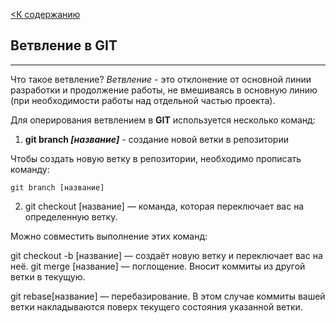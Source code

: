 [<К содержанию](./readme.md)

## Ветвление в **GIT**

---

Что такое ветвление?
*Ветвление* - это отклонение от основной линии разработки и продолжение работы, не вмешиваясь в основную линию (при необходимости работы над отдельной частью проекта).

Для оперирования ветвлением в **GIT** используется несколько команд:

1. **git branch *[название]*** - создание новой ветки в репозитории

Чтобы создать новую ветку в репозитории, необходимо прописать команду:

```
git branch [название]
```

2. git checkout [название] — команда, которая переключает вас на определенную ветку.

Можно совместить выполнение этих команд:

git checkout -b [название] — создаёт новую ветку и переключает вас на неё.
git merge [название] — поглощение. Вносит коммиты из другой ветки в текущую.

git rebase[название] — перебазирование. В этом случае коммиты вашей ветки накладываются поверх текущего состояния указанной ветки.
